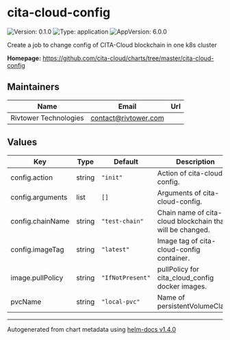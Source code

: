 # cita-cloud-config

![Version: 0.1.0](https://img.shields.io/badge/Version-0.1.0-informational?style=flat-square) ![Type: application](https://img.shields.io/badge/Type-application-informational?style=flat-square) ![AppVersion: 6.0.0](https://img.shields.io/badge/AppVersion-6.0.0-informational?style=flat-square)

Create a job to change config of CITA-Cloud blockchain in one k8s cluster

**Homepage:** <https://github.com/cita-cloud/charts/tree/master/cita-cloud-config>

## Maintainers

| Name | Email | Url |
| ---- | ------ | --- |
| Rivtower Technologies | contact@rivtower.com |  |

## Values

| Key | Type | Default | Description |
|-----|------|---------|-------------|
| config.action | string | `"init"` | Action of cita-cloud-config. |
| config.arguments | list | `[]` | Arguments of cita-cloud-config. |
| config.chainName | string | `"test-chain"` | Chain name of cita-cloud blockchain that will be changed. |
| config.imageTag | string | `"latest"` | Image tag of cita-cloud-config container. |
| image.pullPolicy | string | `"IfNotPresent"` | pullPolicy for cita_cloud_config docker images. |
| pvcName | string | `"local-pvc"` | Name of persistentVolumeClaim. |

----------------------------------------------
Autogenerated from chart metadata using [helm-docs v1.4.0](https://github.com/norwoodj/helm-docs/releases/v1.4.0)
